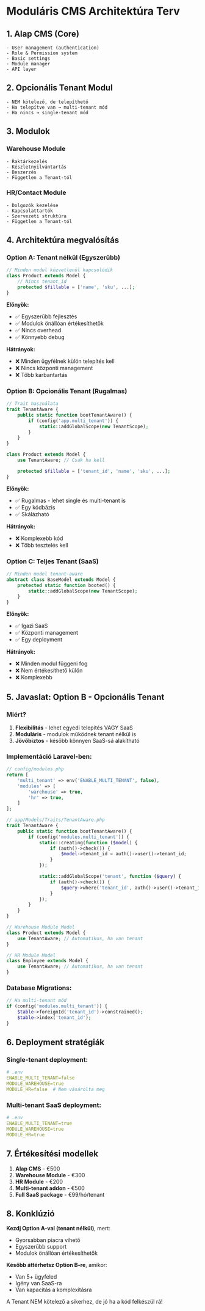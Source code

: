 # Moduláris CMS Architektúra Terv

## 1. **Alap CMS (Core)**
```
- User management (authentication)
- Role & Permission system
- Basic settings
- Module manager
- API layer
```

## 2. **Opcionális Tenant Modul**
```
- NEM kötelező, de telepíthető
- Ha telepítve van → multi-tenant mód
- Ha nincs → single-tenant mód
```

## 3. **Modulok**

### **Warehouse Module**
```
- Raktárkezelés
- Készletnyilvántartás
- Beszerzés
- Független a Tenant-tól
```

### **HR/Contact Module**
```
- Dolgozók kezelése
- Kapcsolattartók
- Szervezeti struktúra
- Független a Tenant-tól
```

## 4. **Architektúra megvalósítás**

### **Option A: Tenant nélkül (Egyszerűbb)**
```php
// Minden modul közvetlenül kapcsolódik
class Product extends Model {
    // Nincs tenant_id
    protected $fillable = ['name', 'sku', ...];
}
```

**Előnyök:**
- ✅ Egyszerűbb fejlesztés
- ✅ Modulok önállóan értékesíthetők
- ✅ Nincs overhead
- ✅ Könnyebb debug

**Hátrányok:**
- ❌ Minden ügyfélnek külön telepítés kell
- ❌ Nincs központi management
- ❌ Több karbantartás

### **Option B: Opcionális Tenant (Rugalmas)**
```php
// Trait használata
trait TenantAware {
    public static function bootTenantAware() {
        if (config('app.multi_tenant')) {
            static::addGlobalScope(new TenantScope);
        }
    }
}

class Product extends Model {
    use TenantAware; // Csak ha kell

    protected $fillable = ['tenant_id', 'name', 'sku', ...];
}
```

**Előnyök:**
- ✅ Rugalmas - lehet single és multi-tenant is
- ✅ Egy kódbázis
- ✅ Skálázható

**Hátrányok:**
- ❌ Komplexebb kód
- ❌ Több tesztelés kell

### **Option C: Teljes Tenant (SaaS)**
```php
// Minden model tenant-aware
abstract class BaseModel extends Model {
    protected static function booted() {
        static::addGlobalScope(new TenantScope);
    }
}
```

**Előnyök:**
- ✅ Igazi SaaS
- ✅ Központi management
- ✅ Egy deployment

**Hátrányok:**
- ❌ Minden modul függeni fog
- ❌ Nem értékesíthető külön
- ❌ Komplexebb

## 5. **Javaslat: Option B - Opcionális Tenant**

### **Miért?**
1. **Flexibilitás** - lehet egyedi telepítés VAGY SaaS
2. **Moduláris** - modulok működnek tenant nélkül is
3. **Jövőbiztos** - később könnyen SaaS-sá alakítható

### **Implementáció Laravel-ben:**

```php
// config/modules.php
return [
    'multi_tenant' => env('ENABLE_MULTI_TENANT', false),
    'modules' => [
        'warehouse' => true,
        'hr' => true,
    ]
];

// app/Models/Traits/TenantAware.php
trait TenantAware {
    public static function bootTenantAware() {
        if (config('modules.multi_tenant')) {
            static::creating(function ($model) {
                if (auth()->check()) {
                    $model->tenant_id = auth()->user()->tenant_id;
                }
            });

            static::addGlobalScope('tenant', function ($query) {
                if (auth()->check()) {
                    $query->where('tenant_id', auth()->user()->tenant_id);
                }
            });
        }
    }
}

// Warehouse Module Model
class Product extends Model {
    use TenantAware; // Automatikus, ha van tenant
}

// HR Module Model
class Employee extends Model {
    use TenantAware; // Automatikus, ha van tenant
}
```

### **Database Migrations:**
```php
// Ha multi-tenant mód
if (config('modules.multi_tenant')) {
    $table->foreignId('tenant_id')->constrained();
    $table->index('tenant_id');
}
```

## 6. **Deployment stratégiák**

### **Single-tenant deployment:**
```yaml
# .env
ENABLE_MULTI_TENANT=false
MODULE_WAREHOUSE=true
MODULE_HR=false  # Nem vásárolta meg
```

### **Multi-tenant SaaS deployment:**
```yaml
# .env
ENABLE_MULTI_TENANT=true
MODULE_WAREHOUSE=true
MODULE_HR=true
```

## 7. **Értékesítési modellek**

1. **Alap CMS** - €500
2. **Warehouse Module** - €300
3. **HR Module** - €200
4. **Multi-tenant addon** - €500
5. **Full SaaS package** - €99/hó/tenant

## 8. **Konklúzió**

**Kezdj Option A-val (tenant nélkül)**, mert:
- Gyorsabban piacra vihető
- Egyszerűbb support
- Modulok önállóan értékesíthetők

**Később áttérhetsz Option B-re**, amikor:
- Van 5+ ügyfeled
- Igény van SaaS-ra
- Van kapacitás a komplexitásra

A Tenant NEM kötelező a sikerhez, de jó ha a kód felkészül rá!